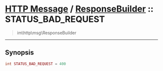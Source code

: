 # [HTTP Message](http.md) / [ResponseBuilder](http-ResponseBuilder.md) :: STATUS_BAD_REQUEST
 > im\http\msg\ResponseBuilder
____

## Synopsis
```php
int STATUS_BAD_REQUEST = 400
```

